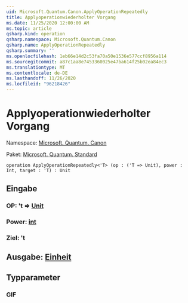 ```yaml
---
uid: Microsoft.Quantum.Canon.ApplyOperationRepeatedly
title: Applyoperationwiederholter Vorgang
ms.date: 11/25/2020 12:00:00 AM
ms.topic: article
qsharp.kind: operation
qsharp.namespace: Microsoft.Quantum.Canon
qsharp.name: ApplyOperationRepeatedly
qsharp.summary: ''
ms.openlocfilehash: 1eb66e14d2c53fa70a50e1536e577ccf8956a114
ms.sourcegitcommit: a87c1aa8e7453360025e47ba614f25b02ea84ec3
ms.translationtype: MT
ms.contentlocale: de-DE
ms.lasthandoff: 11/26/2020
ms.locfileid: "96218426"
---
```

# <a name="applyoperationrepeatedly-operation"></a>Applyoperationwiederholter Vorgang

Namespace: [Microsoft. Quantum. Canon](xref:Microsoft.Quantum.Canon)

Paket: [Microsoft. Quantum. Standard](https://nuget.org/packages/Microsoft.Quantum.Standard)




```qsharp
operation ApplyOperationRepeatedly<'T> (op : ('T => Unit), power : Int, target : 'T) : Unit
```


## <a name="input"></a>Eingabe

### <a name="op--t--unit"></a>OP: 't => [Unit](xref:microsoft.quantum.lang-ref.unit) 




### <a name="power--int"></a>Power: [int](xref:microsoft.quantum.lang-ref.int)




### <a name="target--t"></a>Ziel: 't





## <a name="output--unit"></a>Ausgabe: [Einheit](xref:microsoft.quantum.lang-ref.unit)



## <a name="type-parameters"></a>Typparameter

### <a name="t"></a>GIF

